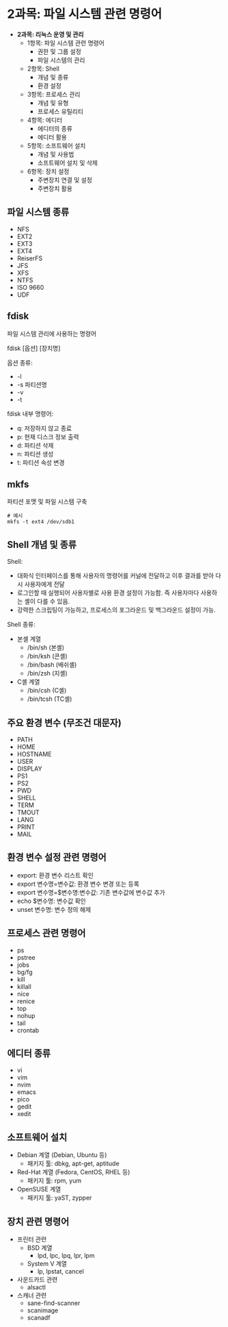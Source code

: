 
# 2과목: 파일 시스템 관련 명령어

* **2과목: 리눅스 운영 및 관리**
  * 1항목: 파일 시스템 관련 명령어
    * 권한 및 그룹 설정
    * 파일 시스템의 관리
  * 2항목: Shell
    * 개념 및 종류
    * 환경 설정
  * 3항목: 프로세스 관리
    * 개념 및 유형
    * 프로세스 유틸리티
  * 4항목: 에디터
    * 에디터의 종류
    * 에디터 활용
  * 5항목: 소프트웨어 설치
    * 개념 및 사용법
    * 소프트웨어 설치 및 삭제
  * 6항목: 장치 설정
    * 주변장치 연결 및 설정
    * 주변장치 활용

## 파일 시스템 종류

* NFS
* EXT2
* EXT3
* EXT4
* ReiserFS
* JFS
* XFS
* NTFS
* ISO 9660
* UDF

## fdisk

파일 시스템 관리에 사용하는 명령어

fdisk [옵션] [장치명]

옵션 종류:

* -l
* -s 파티션명
* -v
* -t

fdisk 내부 명령어:

* q: 저장하지 않고 종료
* p: 현재 디스크 정보 출력
* d: 파티션 삭제
* n: 파티션 생성
* t: 파티션 속성 변경

## mkfs

파티션 포맷 및 파일 시스템 구축

```
# 예시
mkfs -t ext4 /dev/sdb1
```

## Shell 개념 및 종류

Shell:

* 대화식 인터페이스를 통해 사용자의 명령어를 커널에 전달하고 이후 결과를 받아 다시 사용자에게 전달
* 로그인할 때 실행되어 사용자별로 사용 환경 설정이 가능함. 즉 사용자마다 사용하는 셸이 다를 수 있음.
* 강력한 스크립팅이 가능하고, 프로세스의 포그라운드 및 백그라운드 설정이 가능.

Shell 종류:

* 본셸 계열
  * /bin/sh (본셸)
  * /bin/ksh (콘셸)
  * /bin/bash (배쉬셸)
  * /bin/zsh (지셸)
* C셸 계열
  * /bin/csh (C셸)
  * /bin/tcsh (TC셸)

## 주요 환경 변수 (무조건 대문자)

* PATH
* HOME
* HOSTNAME
* USER
* DISPLAY
* PS1
* PS2
* PWD
* SHELL
* TERM
* TMOUT
* LANG
* PRINT
* MAIL

## 환경 변수 설정 관련 명령어

* export: 환경 변수 리스트 확인
* export 변수명=변수값: 환경 변수 변경 또는 등록
* export 변수명=$변수명:변수값: 기존 변수값에 변수값 추가
* echo $변수명: 변수값 확인
* unset 변수명: 변수 정의 해제

## 프로세스 관련 명령어

* ps
* pstree
* jobs
* bg/fg
* kill
* killall
* nice
* renice
* top
* nohup
* tail
* crontab

## 에디터 종류

* vi
* vim
* nvim
* emacs
* pico
* gedit
* xedit

## 소프트웨어 설치

* Debian 계열 (Debian, Ubuntu 등)
  * 패키지 툴: dbkg, apt-get, aptitude
* Red-Hat 계열 (Fedora, CentOS, RHEL 등)
  * 패키지 툴: rpm, yum
* OpenSUSE 계열
  * 패키지 툴: yaST, zypper

## 장치 관련 명령어

* 프린터 관련
  * BSD 계열
    * lpd, lpc, lpq, lpr, lpm
  * System V 계열
    * lp, lpstat, cancel
* 사운드카드 관련
  * alsactl
* 스캐너 관련
  * sane-find-scanner
  * scanimage
  * scanadf
